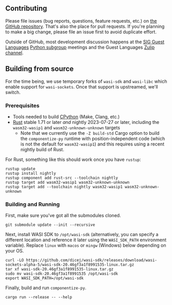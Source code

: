 ## Contributing

Please file issues (bug reports, questions, feature requests, etc.) on [the
GitHub repository](https://github.com/bytecodealliance/componentize-py).  That's also the
place for pull requests.  If you're planning to make a big change, please file
an issue first to avoid duplicate effort.

Outside of GitHub, most development discussion happens at the [SIG Guest
Languages](https://github.com/bytecodealliance/meetings/tree/main/SIG-Guest-Languages)
[Python
subgroup](https://github.com/bytecodealliance/meetings/tree/main/SIG-Guest-Languages/Python)
meetings and the Guest Languages [Zulip
channel](https://bytecodealliance.zulipchat.com/#narrow/stream/394175-SIG-Guest-Languages).

## Building from source

For the time being, we use temporary forks of `wasi-sdk` and `wasi-libc` which
enable support for `wasi-sockets`.  Once that support is upstreamed, we'll
switch.

### Prerequisites

- Tools needed to build [CPython](https://github.com/python/cpython) (Make, Clang, etc.)
- [Rust](https://rustup.rs/) stable 1.71 or later *and* nightly 2023-07-27 or later, including the `wasm32-wasip1` and `wasm32-unknown-unknown` targets
  - Note that we currently use the `-Z build-std` Cargo option to build the `componentize-py` runtime with position-independent code (which is not the default for `wasm32-wasip1`) and this requires using a recent nightly build of Rust.
  
For Rust, something like this should work once you have `rustup`:

```shell
rustup update
rustup install nightly
rustup component add rust-src --toolchain nightly
rustup target add wasm32-wasip1 wasm32-unknown-unknown
rustup target add --toolchain nightly wasm32-wasip1 wasm32-unknown-unknown
```

### Building and Running

First, make sure you've got all the submodules cloned.

```shell
git submodule update --init --recursive
```

Next, install WASI SDK to `/opt/wasi-sdk` (alternatively, you can specify a
different location and reference it later using the `WASI_SDK_PATH` environment
variable).  Replace `linux` with `macos` or `mingw` (Windows) below depending on
your OS.

```shell
curl -LO https://github.com/dicej/wasi-sdk/releases/download/wasi-sockets-alpha-5/wasi-sdk-20.46gf3a1f8991535-linux.tar.gz
tar xf wasi-sdk-20.46gf3a1f8991535-linux.tar.gz
sudo mv wasi-sdk-20.46gf3a1f8991535 /opt/wasi-sdk
export WASI_SDK_PATH=/opt/wasi-sdk
```

Finally, build and run `componentize-py`.

```shell
cargo run --release -- --help
```
